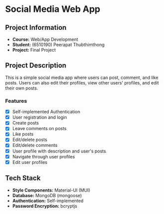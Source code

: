 # Social Media Web App

## Project Information
- **Course:** Web/App Development
- **Student:** (6510190) Peerapat Thubthimthong
- **Project:** Final Project

## Project Description
This is a simple social media app where users can post, comment, and like posts. Users can also edit their profiles, view other users' profiles, and edit their own posts.

### Features
- [x] Self-implemented Authentication
- [x] User registration and login
- [x] Create posts
- [x] Leave comments on posts
- [x] Like posts
- [x] Edit/delete posts
- [x] Edit/delete comments
- [X] User profile with description and user's posts
- [X] Navigate through user profiles
- [X] Edit user profiles

## Tech Stack
- **Style Components:** Material-UI (MUI)
- **Database:** MongoDB (mongoose)
- **Authentication:** Self-implemented
- **Password Encryption:** bcryptjs